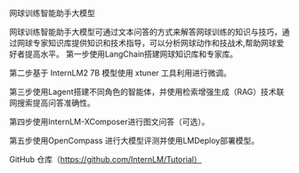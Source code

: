 网球训练智能助手大模型

网球训练智能助手大模型可通过文本问答的方式来解答网球训练的知识与技巧，通过网球专家知识库提供知识和技术指导，可以分析网球动作和技战术,帮助网球爱好者提高水平。
第一步使用LangChain搭建网球知识库和专家库。

第二步基于 InternLM2 7B 模型使用 xtuner 工具利用进行微调。

第三步使用Lagent搭建不同角色的智能体，并使用检索增强生成（RAG）技术联网搜索提高问答准确性。

第四步使用InternLM-XComposer进行图文问答（可选）。

第五步使用OpenCompass 进行大模型评测并使用LMDeploy部署模型。


GitHub 仓库（https://github.com/InternLM/Tutorial）
